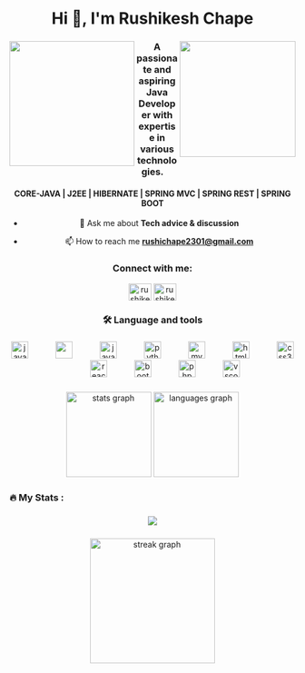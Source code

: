 <h1 align="center">Hi 👋, I'm Rushikesh Chape</h1>

###

<img align="left" height="220" src="https://www.techsolutioners.com/wp-content/uploads/2022/09/website-develop.gif"  />

###

<img align="right" height="204" src="https://media0.giphy.com/media/qgQUggAC3Pfv687qPC/giphy.gif"  />


###


<h3 align="center">A passionate and aspiring Java Developer with expertise in various technologies.</h3>
<div align="center">
  <h4>CORE-JAVA | J2EE | HIBERNATE | SPRING MVC | SPRING REST | SPRING BOOT</h4>
</div>
<div align="center">
  
  - 💬 Ask me about **Tech advice & discussion**

- 📫 How to reach me **rushichape2301@gmail.com**
</div>

###

<h3 align="center">Connect with me:</h3>
<p align="center">
<a href="https://linkedin.com/in/rushikesh-chape" target="blank"><img align="center" src="https://raw.githubusercontent.com/rahuldkjain/github-profile-readme-generator/master/src/images/icons/Social/linked-in-alt.svg" alt="rushikesh-chape" height="30" width="40" /></a>
<a href="https://instagram.com/rushikesh_chape_" target="blank"><img align="center" src="https://raw.githubusercontent.com/rahuldkjain/github-profile-readme-generator/master/src/images/icons/Social/instagram.svg" alt="rushikesh_chape_" height="30" width="40" /></a>
</p>

</div>


<h3 align="center">🛠 Language and tools</h3>

###

<div align="center">
  <img src="https://cdn.jsdelivr.net/gh/devicons/devicon/icons/java/java-original.svg" height="30" alt="java logo"  />
  <img width="40" />
   <img src="https://cdn.jsdelivr.net/gh/devicons/devicon/icons/spring/spring-original-wordmark.svg" height="30"/>
   <img width="40" />       
  <img src="https://cdn.jsdelivr.net/gh/devicons/devicon/icons/javascript/javascript-original.svg" height="30" alt="javascript logo"  />
  <img width="40" />
  <img src="https://cdn.jsdelivr.net/gh/devicons/devicon/icons/python/python-original.svg" height="30" alt="python logo"  />
  <img width="40" />
    <img src="https://cdn.jsdelivr.net/gh/devicons/devicon/icons/mysql/mysql-original.svg" height="30" alt="mysql logo"  />
  <img width="40" />
    <img src="https://cdn.jsdelivr.net/gh/devicons/devicon/icons/html5/html5-original.svg" height="30" alt="html5 logo"  />
  <img width="40" />
  <img src="https://cdn.jsdelivr.net/gh/devicons/devicon/icons/css3/css3-original.svg" height="30" alt="css3 logo"  />
  <img width="40" />
    <img src="https://cdn.jsdelivr.net/gh/devicons/devicon/icons/react/react-original.svg" height="30" alt="react logo"  />
  <img width="40" />
  <img src="https://cdn.jsdelivr.net/gh/devicons/devicon/icons/bootstrap/bootstrap-original.svg" height="30" alt="bootstrap logo"  />
  <img width="40" />
  <img src="https://cdn.jsdelivr.net/gh/devicons/devicon/icons/php/php-original.svg" height="30" alt="php logo"  />
  <img width="40" />
  <img src="https://cdn.jsdelivr.net/gh/devicons/devicon/icons/vscode/vscode-original.svg" height="30" alt="vscode logo"  />
</div>

###

<div align="center">
  <img src="https://github-readme-stats.vercel.app/api?username=rushikeshchape&hide_title=false&hide_rank=false&show_icons=true&include_all_commits=true&count_private=true&disable_animations=false&theme=dracula&locale=en&hide_border=false&order=1" height="150" alt="stats graph"  />
  <img src="https://github-readme-stats.vercel.app/api/top-langs?username=rushikeshchape&locale=en&hide_title=false&layout=compact&card_width=320&langs_count=5&theme=dracula&hide_border=false&order=2" height="150" alt="languages graph"  />
</div>


###


###

<h3 align="left">🔥   My Stats :</h3>

###

<div align="center">
  <img src="https://visitor-badge.laobi.icu/badge?page_id=rushikeshchape.rushikeshchape&"  />
</div>

###

<div align="center">
  <img src="https://streak-stats.demolab.com?user=rushikeshchape&locale=en&mode=daily&theme=dark&hide_border=false&border_radius=5&order=3" height="220" alt="streak graph"  />
</div>

###



###
